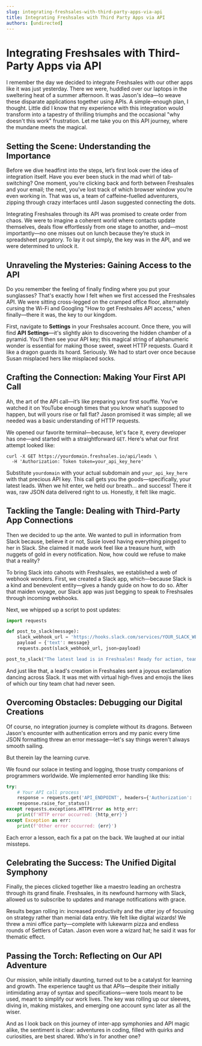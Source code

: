 ```yaml
---
slug: integrating-freshsales-with-third-party-apps-via-api
title: Integrating Freshsales with Third Party Apps via API
authors: [undirected]
---
```



# Integrating Freshsales with Third-Party Apps via API

I remember the day we decided to integrate Freshsales with our other apps like it was just yesterday. There we were, huddled over our laptops in the sweltering heat of a summer afternoon. It was Jason's idea—to weave these disparate applications together using APIs. A simple-enough plan, I thought. Little did I know that my experience with this integration would transform into a tapestry of thrilling triumphs and the occasional "why doesn't this work" frustration. Let me take you on this API journey, where the mundane meets the magical.

## Setting the Scene: Understanding the Importance

Before we dive headfirst into the steps, let’s first look over the idea of integration itself. Have you ever been stuck in the mad whirl of tab-switching? One moment, you’re clicking back and forth between Freshsales and your email; the next, you’ve lost track of which browser window you’re even working in. That was us, a team of caffeine-fuelled adventurers, zipping through crazy interfaces until Jason suggested connecting the dots.

Integrating Freshsales through its API was promised to create order from chaos. We were to imagine a coherent world where contacts update themselves, deals flow effortlessly from one stage to another, and—most importantly—no one misses out on lunch because they’re stuck in spreadsheet purgatory. To lay it out simply, the key was in the API, and we were determined to unlock it.

## Unraveling the Mysteries: Gaining Access to the API

Do you remember the feeling of finally finding where you put your sunglasses? That's exactly how I felt when we first accessed the Freshsales API. We were sitting cross-legged on the cramped office floor, alternately cursing the Wi-Fi and Googling "How to get Freshsales API access," when finally—there it was, the key to our kingdom. 

First, navigate to **Settings** in your Freshsales account. Once there, you will find **API Settings**—it's slightly akin to discovering the hidden chamber of a pyramid. You'll then see your API key; this magical string of alphanumeric wonder is essential for making those sweet, sweet HTTP requests. Guard it like a dragon guards its hoard. Seriously. We had to start over once because Susan misplaced hers like misplaced socks.

## Crafting the Connection: Making Your First API Call

Ah, the art of the API call—it’s like preparing your first soufflé. You’ve watched it on YouTube enough times that you know what’s supposed to happen, but will yours rise or fall flat? Jason promised it was simple; all we needed was a basic understanding of HTTP requests. 

We opened our favorite terminal—because, let's face it, every developer has one—and started with a straightforward `GET`. Here's what our first attempt looked like:
```shell
curl -X GET https://yourdomain.freshsales.io/api/leads \
  -H 'Authorization: Token token=your_api_key_here'
```
Substitute `yourdomain` with your actual subdomain and `your_api_key_here` with that precious API key. This call gets you the goods—specifically, your latest leads. When we hit enter, we held our breath… and success! There it was, raw JSON data delivered right to us. Honestly, it felt like magic.

## Tackling the Tangle: Dealing with Third-Party App Connections

Then we decided to up the ante. We wanted to pull in information from Slack because, believe it or not, Susie loved having everything pinged to her in Slack. She claimed it made work feel like a treasure hunt, with nuggets of gold in every notification. Now, how could we refuse to make that a reality?

To bring Slack into cahoots with Freshsales, we established a web of webhook wonders. First, we created a Slack app, which—because Slack is a kind and benevolent entity—gives a handy guide on how to do so. After that maiden voyage, our Slack app was just begging to speak to Freshsales through incoming webhooks.

Next, we whipped up a script to post updates:
```python
import requests

def post_to_slack(message):
    slack_webhook_url = 'https://hooks.slack.com/services/YOUR_SLACK_WEBHOOK'
    payload = {'text': message}
    requests.post(slack_webhook_url, json=payload)

post_to_slack("The latest lead is in Freshsales! Ready for action, team.")
```
And just like that, a lead's creation in Freshsales sent a joyous exclamation dancing across Slack. It was met with virtual high-fives and emojis the likes of which our tiny team chat had never seen.

## Overcoming Obstacles: Debugging our Digital Creations

Of course, no integration journey is complete without its dragons. Between Jason's encounter with authentication errors and my panic every time JSON formatting threw an error message—let's say things weren't always smooth sailing. 

But therein lay the learning curve. 

We found our solace in testing and logging, those trusty companions of programmers worldwide. We implemented error handling like this:
```python
try:
    # Your API call process
    response = requests.get('API_ENDPOINT', headers={'Authorization': 'Token token=API_KEY'})
    response.raise_for_status()
except requests.exceptions.HTTPError as http_err:
    print(f'HTTP error occurred: {http_err}')
except Exception as err:
    print(f'Other error occurred: {err}')
```
Each error a lesson, each fix a pat on the back. We laughed at our initial missteps.

## Celebrating the Success: The Unified Digital Symphony

Finally, the pieces clicked together like a maestro leading an orchestra through its grand finale. Freshsales, in its newfound harmony with Slack, allowed us to subscribe to updates and manage notifications with grace. 

Results began rolling in: increased productivity and the utter joy of focusing on strategy rather than menial data entry. We felt like digital wizards! We threw a mini office party—complete with lukewarm pizza and endless rounds of Settlers of Catan. Jason even wore a wizard hat; he said it was for thematic effect.

## Passing the Torch: Reflecting on Our API Adventure 

Our mission, while initially daunting, turned out to be a catalyst for learning and growth. The experience taught us that APIs—despite their initially intimidating array of syntax and specifications—were tools meant to be used, meant to simplify our work lives. The key was rolling up our sleeves, diving in, making mistakes, and emerging one account sync later as all the wiser. 

And as I look back on this journey of inter-app symphonies and API magic alike, the sentiment is clear: adventures in coding, filled with quirks and curiosities, are best shared. Who's in for another one?